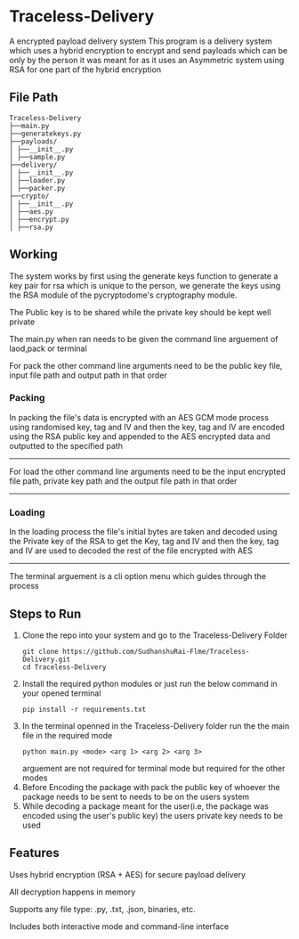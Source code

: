 # Traceless-Delivery
A encrypted payload delivery system 
This program is a delivery system which uses a hybrid encryption to encrypt and send payloads which can be only by the person it was meant for as it uses an Asymmetric system using RSA for one part of the hybrid encryption
## File Path
```
Traceless-Delivery
├──main.py
├──generatekeys.py
├──payloads/
│ ├──__init__.py
│ ├──sample.py
├──delivery/
│ ├──__init__.py
│ ├──loader.py
│ ├──packer.py
├──crypto/
│ ├──__init__.py
│ ├──aes.py
│ ├──encrypt.py
│ ├──rsa.py
```
## Working
The system works by first using the generate keys function to generate a key pair for rsa which is unique to the person, we generate the keys using the RSA module of the pycryptodome's cryptography module.

The Public key is to be shared while the private key should be kept well private

The main.py when ran needs to be given the command line arguement of laod,pack or terminal

For pack the other command line arguments need to be the public key file, input file path and output path in that order
### Packing

In packing the file's data is encrypted with an AES GCM mode process using randomised key, tag and IV and then the key, tag and IV are encoded using the RSA public key and appended to the AES encrypted data and outputted to the specified path

---
For load the other command line arguments need to be the input encrypted file path, private key path and the output file path in that order

---
### Loading

In the loading process the file's initial bytes are taken and decoded using the Private key of the RSA to get the Key, tag and IV and then the key, tag and IV are used to decoded the rest of the file encrypted with AES

---
The terminal arguement is a cli option menu which guides through the process
## Steps to Run
1.  Clone the repo into your system and go to the Traceless-Delivery Folder
    ```
    git clone https://github.com/SudhanshuRai-Flme/Traceless-Delivery.git
    cd Traceless-Delivery
    ```
2.  Install the required python modules or just run the below command in your opened terminal
    ```
    pip install -r requirements.txt
    ```
3.  In the terminal openned in the Traceless-Delivery folder run the the main file in the required mode
    ```
    python main.py <mode> <arg 1> <arg 2> <arg 3>
    ```
    arguement are not required for terminal mode but required for the other modes
4.  Before Encoding the package with pack the public key of whoever the package needs to be sent to needs to be on the users system
5.  While decoding a package meant for the user(i.e, the package was encoded using the user's public key) the users private key needs to be used
## Features
Uses hybrid encryption (RSA + AES) for secure payload delivery

All decryption happens in memory

Supports any file type: .py, .txt, .json, binaries, etc.

Includes both interactive mode and command-line interface
